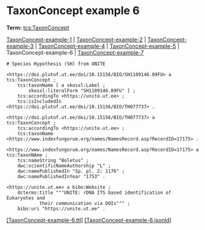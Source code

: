 # TaxonConcept example 6


**Term:** [tcs:TaxonConcept](/terms/#tcs_taxonconcept)

[TaxonConcept-example-1](./TaxonConcept-example-1.html) | [TaxonConcept-example-2](./TaxonConcept-example-2.html) | [TaxonConcept-example-3](./TaxonConcept-example-3.html) | [TaxonConcept-example-4](./TaxonConcept-example-4.html) | [TaxonConcept-example-5](./TaxonConcept-example-5.html) | TaxonConcept-example-6 | [TaxonConcept-example-7](./TaxonConcept-example-7.html)
```turtle
# Species Hypothesis (SH) from UNITE

<https://doi.plutof.ut.ee/doi/10.15156/BIO/SH1109146.09FU> a tcs:TaxonConcept ;
    tcs:taxonName [ a skosxl:Label ;
        skosxl:literalForm "SH1109146.09FU" ] ;
    tcs:accordingTo <https://unite.ut.ee> ;
    tcs:isIncludedIn <https://doi.plutof.ut.ee/doi/10.15156/BIO/TH077737> .

<https://doi.plutof.ut.ee/doi/10.15156/BIO/TH077737> a tcs:TaxonConcept ;
    tcs:accordingTo <https://unite.ut.ee> ;
    tcs:taxonName <https://www.indexfungorum.org/names/NamesRecord.asp?RecordID=17175> .

<https://www.indexfungorum.org/names/NamesRecord.asp?RecordID=17175> a tcs:TaxonNAme ;
    tcs:nameString "Boletus" ;
    dwc:scientificNameAuthorship "L" ;
    dwc:namePublishedIn "Sp. pl. 2: 1176" ;
    dwc:namePublishedInYear "1753" .

<https://unite.ut.ee> a bibo:Website ;
    dcterms:title """UNITE: rDNA ITS based identification of Eukaryotes and 
            their communication via DOIs""" ;
    bibo:uri "https://unite.ut.ee" .
```

[&#91;TaxonConcept-example-6.ttl&#93;](https://github.com/tdwg/tcs2/blob/master/examples/TaxonConcept-example-6.ttl)&nbsp;[&#91;TaxonConcept-example-6.jsonld&#93;](https://github.com/tdwg/tcs2/blob/master/examples/TaxonConcept-example-6.jsonld)


